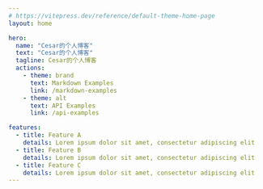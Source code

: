 ```yaml
---
# https://vitepress.dev/reference/default-theme-home-page
layout: home

hero:
  name: "Cesar的个人博客"
  text: "Cesar的个人博客"
  tagline: Cesar的个人博客
  actions:
    - theme: brand
      text: Markdown Examples
      link: /markdown-examples
    - theme: alt
      text: API Examples
      link: /api-examples

features:
  - title: Feature A
    details: Lorem ipsum dolor sit amet, consectetur adipiscing elit
  - title: Feature B
    details: Lorem ipsum dolor sit amet, consectetur adipiscing elit
  - title: Feature C
    details: Lorem ipsum dolor sit amet, consectetur adipiscing elit
---
```


